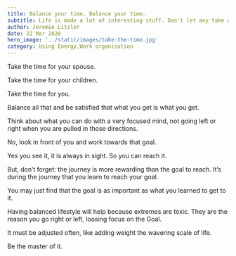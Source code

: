 ```yaml
---
title: Balance your time. Balance your time.
subtitle: Life is made a lot of interesting stuff. Don't let any take over.
author: Jeremie Litzler
date: 22 Mar 2020
hero_image: '../static/images/take-the-time.jpg'
category: Using Energy,Work organisation
---
```


Take the time for your spouse.

Take the time for your children.

Take the time for you.

Balance all that and be satisfied that what you get is what you get.

Think about what you can do with a very focused mind, not going left or right when you are pulled in those directions.

No, look in front of you and work towards that goal.

Yes you see it, it is always in sight. So you can reach it.

But, don’t forget: the journey is more rewarding than the goal to reach.
It’s during the journey that you learn to reach your goal.

You may just find that the goal is as important as what you learned to get to it.

Having balanced lifestyle will help because extremes are toxic. They are the reason you go right or left, loosing focus on the Goal.

It must be adjusted often, like adding weight the wavering scale of life.

Be the master of it.
